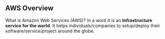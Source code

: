 ## AWS Overview 

What is Amazon Web Services (AWS)? In a word it is an __Infrastructure service for the world__. It helps individuals/companies to setup/deploy their software/service/project around the globe.